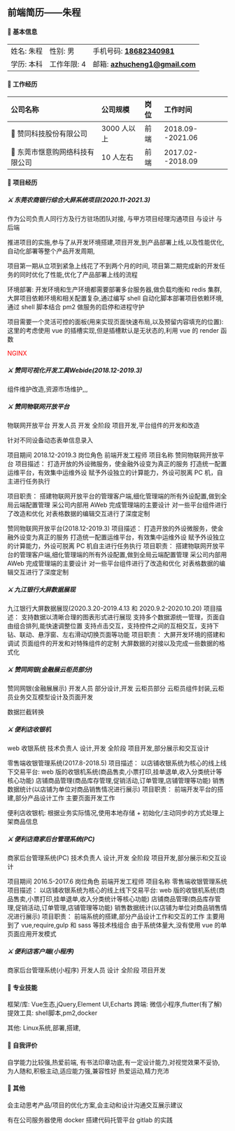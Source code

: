 ## 前端简历——朱程

#### **📌 基本信息**

<!-- #### <b style="color: red">📌 基本信息</b> -->

<table>
  <tr>
    <td>姓名: 朱程</td>
    <td>性别: 男</td>
    <td>手机号码: <b><a href="tel:18682340981">18682340981</a></b></td>
    <!-- <td rowspan="2" colspan="4" align="center">
      <image width="100" src="./photo.jpg" />
    </td> -->
  </tr>
  <tr>
    <td>学历: 本科</td>
    <td>工作年限: 4</td>
    <td>邮箱: <b><a href="mailto:azhucheng1@gmail.com">azhucheng1@gmail.com</a></b></td>
  </tr>
</table>

#### **📌 工作经历**

| 公司名称                     | 公司规模    | 岗位  | 工作时间          |
| :-------------------------- | :--------- | :--- | :--------------- |
| 🚩 赞同科技股份有限公司        | 3000 人以上 | 前端 | 2018.09--2021.06 |
| 🚩 东莞市惬意购网络科技有限公司 | 10 人左右   | 前端 | 2017.02--2018.09 |

#### **📌 项目经历**

<!-- 项目实施经验 项目名称 角色 专业领域 项目阶段 项目主要工作 -->

##### ⚔️ 东莞农商银行综合大屏系统项目(2020.11-2021.3)

作为公司负责人同行方及行方驻场团队对接,
与甲方项目经理沟通项目
与设计
与后端

推进项目的实施,参与了从开发环境搭建,项目开发,到产品部署上线,以及性能优化,自动化部署等整个产品开发周期,

项目第一期从立项到紧急上线花了不到两个月的时间,
项目第二期完成新的开发任务的同时优化了性能,优化了产品部署上线的流程

环境部署: 开发环境和生产环境都需要部署多台服务器,做负载均衡和 redis 集群,大屏项目依赖环境和相关配置复杂,通过编写 shell 自动化脚本部署项目依赖环境,通过 shell 脚本结合 pm2 做服务的启停和进程守护

项目需要一个灵活可控的面板(用来实现页面快速布局,以及预留内容填充的位置): 这里的考虑使用 vue 的插槽实现,但是插槽默认是无状态的,利用 vue 的 render 函数

<p style="color: red;">NGINX</p>

##### ⚔️ 赞同可视化开发工具Webide(2018.12-2019.3)

组件维护改造,资源市场维护,,,

##### ⚔️ 赞同物联网开放平台

物联网开放平台 开发人员 开发 全阶段 项目开发,平台组件的开发和改造

针对不同设备动态表单信息录入

项目期间
2018.12-2019.3 岗位角色
前端开发工程师 项目名称
赞同物联网开放平台
项目描述：
打造开放的外设微服务，使金融外设变为真正的服务
打造统一配置运维平台，有效集中运维外设
赋予外设独立的计算能力，外设可脱离 PC 机，自主进行任务执行

项目职责：
搭建物联网开放平台的管理客户端,细化管理端的所有外设配置,做到全局云端配置管理
采公司内部用 AWeb 完成管理端的主要设计
对一些平台组件进行了改造和优化
对表格数据的编辑交互进行了深度定制

赞同物联网开放平台(2018.12-2019.3)
项目描述：
打造开放的外设微服务，使金融外设变为真正的服务
打造统一配置运维平台，有效集中运维外设
赋予外设独立的计算能力，外设可脱离 PC 机自主进行任务执行
项目职责：
搭建物联网开放平台的管理客户端,细化管理端的所有外设配置,做到全局云端配置管理
采公司内部用 AWeb 完成管理端的主要设计
对一些平台组件进行了改造和优化
对表格数据的编辑交互进行了深度定制

##### ⚔️ 九江银行大屏数据展现

九江银行大屏数据展现(2020.3.20-2019.4.13 和 2020.9.2-2020.10.20)
项目描述：
支持数据以清晰合理的图表形式进行展现
支持多个数据源统一管理，页面自由组合排列,能快速调整位置
支持点击交互，支持控件之间的互相交互，支持下钻、联动、悬浮窗、左右滑动切换页面等功能
项目职责：
大屏开发环境的搭建和调试
页面组件的开发和对特殊组件的定制
大屏数据的对接以及完成一些数据的格式化

##### ⚔️ 赞同网银(金融展云柜员部分)

赞同网银(金融展展示) 开发人员 部分设计,开发 云柜员部分 云柜员组件封装,云柜员业务交互模型设计及页面开发

数据拦截转换

<!-- 零售端收银管理系统 -->

##### ⚔️ 便利店收银机

web 收银系统 技术负责人 设计,开发 全阶段 项目开发,部分展示和交互设计

零售端收银管理系统(2017.8-2018.5)
项目描述：
以店铺收银系统为核心的线上线下交易平台:
web 版的收银机系统(商品售卖,小票打印,挂单退单,收入分类统计等核心功能)
店铺商品管理(商品库存管理,促销活动,订单管理,店铺管理等功能)
销售数据统计(以店铺为单位对商品销售情况进行展示)
项目职责：
前端开发平台的搭建,部分产品设计工作
主要页面开发工作

便利店收银机:
根据业务实际情况,使用本地存储 + 初始化/主动同步的方式处理上架商品信息

##### ⚔️ 便利店商家后台管理系统(PC)

商家后台管理系统(PC) 技术负责人 设计,开发 全阶段 项目开发,部分展示和交互设计

项目期间
2016.5-2017.6 岗位角色
前端开发工程师 项目名称
零售端收银管理系统
项目描述：
以店铺收银系统为核心的线上线下交易平台:
web 版的收银机系统(商品售卖,小票打印,挂单退单,收入分类统计等核心功能)
店铺商品管理(商品库存管理,促销活动,订单管理,店铺管理等功能)
销售数据统计(以店铺为单位对商品销售情况进行展示)
项目职责：
前端系统的搭建,部分产品设计工作和交互的工作
主要用到了 vue,require,gulp 和 sass 等技术栈组合
由于系统体量大,没有使用 vue 的单页面应用开发模式

##### ⚔️ 便利店客户端(小程序)

商家后台管理系统(小程序) 开发人员 设计 全阶段 项目开发

<!-- #### **📌 项目展示 : 网站地址/截图** -->

#### **📌 专业技能**

框架/库: Vue生态,jQuery,Element UI,Echarts
跨端: 微信小程序,flutter(有了解)
提效工具: shell脚本,pm2,docker
<!-- 提效工具: shell脚本,pm2(服务启停 & 进程守护),docker -->
<!-- 沟通合作: 蓝湖,语雀,腾讯文档,向日葵 -->
其他: Linux系统,部署,搭建,

#### **📌 自我评价**

自学能力比较强,热爱前端,
有书法印章功底,有一定设计能力,对视觉效果不妥协,
为人随和,积极主动,适应能力强,兼容性好
热爱运动,精力充沛

#### **📌 其他**

<!-- docker + gitlab + CI/CD 搭建公司内部代码版本管理平台 -->
会主动思考产品/项目的优化方案,会主动和设计沟通交互展示建议
<!-- 在项目实施过程中,会根据实际情况主动和设计沟通探讨内容展示和交互,和后台聊数据和接口需求 -->
有在公司服务器使用 docker 搭建代码托管平台 gitlab 的实践
<!-- 在线代码开发环境 -->
